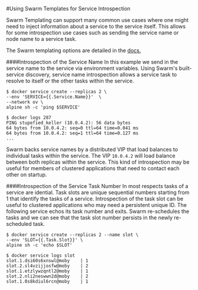 #Using Swarm Templates for Service Introspection

Swarm Templating can support many common use cases where one might need to inject information about a service to the service itself. This allows for some introspection use cases such as sending the service name or node name to a service task.


The Swarm templating options are detailed in the [docs.](https://docs.docker.com/engine/reference/commandline/service_create/)


####Introspection of the Service Name
In this example we send in the service name to the service via environment variables. Using Swarm's built-service discovery, service name introspection allows a service task to resolve to itself or the other tasks within the service.

```
$ docker service create --replicas 2 \
--env 'SERVICE={{.Service.Name}}'  \
--network ov \
alpine sh -c 'ping $SERVICE'

$ docker logs 287
PING stupefied_keller (10.0.4.2): 56 data bytes
64 bytes from 10.0.4.2: seq=0 ttl=64 time=0.041 ms
64 bytes from 10.0.4.2: seq=1 ttl=64 time=0.127 ms
...
```

Swarm backs service names by a distributed VIP that load balances to individual tasks within the service. The VIP `10.0.4.2` will load balance between both replicas within the service. This kind of introspection may be useful for members of clustered applications that need to contact each other on startup.

####Introspection of the Service Task Number
In most respects tasks of a service are idential. Task slots are unique sequential numbers starting from 1 that identify the tasks of a service. Introspection of the task slot can be useful to clustered applications who may need a persistent unique ID. The following service echos its task number and exits. Swarm re-schedules the tasks and we can see that the task slot number persists in the newly re-scheduled task.


```
$ docker service create --replicas 2 --name slot \
--env 'SLOT={{.Task.Slot}}' \
alpine sh -c 'echo $SLOT'

$ docker service logs slot
slot.1.dsi60s6xnswl@moby    | 1
slot.2.sl4vzijjosfw@moby    | 2
slot.1.etzlywzqntl2@moby    | 1
slot.2.nli2neswwn2d@moby    | 2
slot.1.0s8kdiul6rcn@moby    | 1
```


